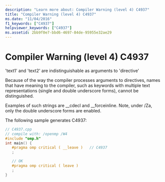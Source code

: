 ```yaml
---
description: "Learn more about: Compiler Warning (level 4) C4937"
title: "Compiler Warning (level 4) C4937"
ms.date: "11/04/2016"
f1_keywords: ["C4937"]
helpviewer_keywords: ["C4937"]
ms.assetid: 2bb9f0e7-bbd6-4697-84de-95955e32ae29
---
```

# Compiler Warning (level 4) C4937

'text1' and 'text2' are indistinguishable as arguments to 'directive'

Because of the way the compiler processes arguments to directives, names that have meaning to the compiler, such as keywords with multiple text representations (single and double underscore forms), cannot be distinguished.

Examples of such strings are __cdecl and \__forceinline.  Note, under /Za, only the double underscore forms are enabled.

The following sample generates C4937:

```cpp
// C4937.cpp
// compile with: /openmp /W4
#include "omp.h"
int main() {
   #pragma omp critical ( __leave )   // C4937
   ;

   // OK
   #pragma omp critical ( leave )
   ;
}
```
